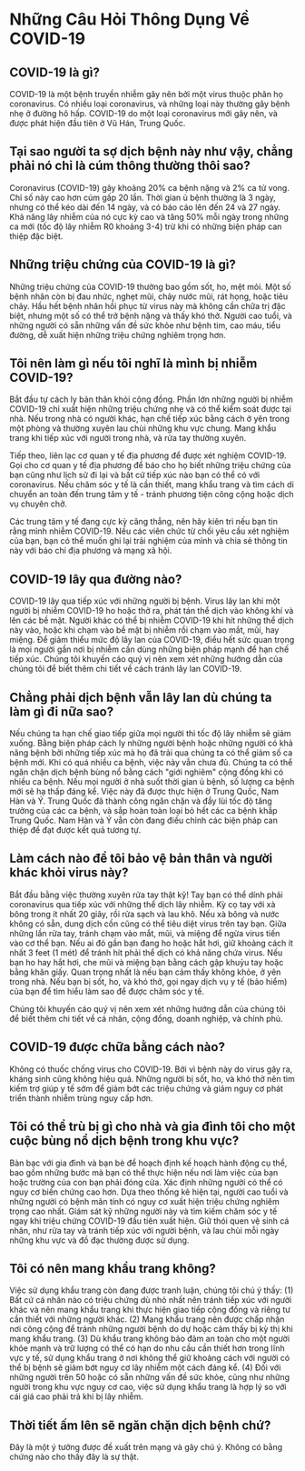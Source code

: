 # Những Câu Hỏi Thông Dụng Về COVID-19

## COVID-19 là gì?

COVID-19 là một bệnh truyền nhiễm gây nên bởi một virus thuộc phân họ coronavirus. Có nhiều loại coronavirus, và những loại này thường gây bệnh nhẹ ở đường hô hấp. COVID-19 do một loại coronavirus mới gây nên, và được phát hiện đầu tiên ở Vũ Hán, Trung Quốc.

## Tại sao người ta sợ dịch bệnh này như vậy, chẳng phải nó chỉ là cúm thông thường thôi sao?

Coronavirus (COVID-19) gây khoảng 20% ca bệnh nặng và 2% ca tử vong. Chỉ số này cao hơn cúm gấp 20 lần. Thời gian ủ bệnh thường là 3 ngày, nhưng có thể kéo dài đến 14 ngày, và có báo cáo lên đến 24 và 27 ngày. Khả năng lây nhiễm của nó cực kỳ cao và tăng 50% mỗi ngày trong những ca mới (tốc độ lây nhiễm R0 khoảng 3-4) trừ khi có những biện pháp can thiệp đặc biệt.

## Những triệu chứng của COVID-19 là gì?

Những triệu chứng của COVID-19 thường bao gồm sốt, ho, mệt mỏi. Một số bệnh nhân còn bị đau nhức, nghẹt mũi, chảy nước mũi, rát họng, hoặc tiêu chảy. Hầu hết bệnh nhân hồi phục từ virus này mà không cần chữa trị đặc biệt, nhưng một số có thể trở bệnh nặng và thấy khó thở. Người cao tuổi, và những người có sẵn những vấn đề sức khỏe như bệnh tim, cao máu, tiểu đường, dễ xuất hiện những triệu chứng nghiêm trọng hơn.

## Tôi nên làm gì nếu tôi nghĩ là mình bị nhiễm COVID-19?

Bắt đầu tự cách ly bản thân khỏi cộng đồng. Phần lớn những người bị nhiễm COVID-19 chỉ xuất hiện những triệu chứng nhẹ và có thể kiểm soát được tại nhà. Nếu trong nhà có người khác, hạn chế tiếp xúc bằng cách ở yên trong một phòng và thường xuyên lau chùi những khu vực chung. Mang khẩu trang khi tiếp xúc với người trong nhà, và rửa tay thường xuyên.

Tiếp theo, liên lạc cơ quan y tế địa phương để được xét nghiệm COVID-19. Gọi cho cơ quan y tế địa phương để báo cho họ biết những triệu chứng của bạn cũng như lịch sử đi lại và bất cứ tiếp xúc nào bạn có thể có với coronavirus. Nếu chăm sóc y tế là cần thiết, mang khẩu trang và tìm cách di chuyển an toàn đến trung tâm y tế - tránh phương tiện công cộng hoặc dịch vụ chuyên chở.

Các trung tâm y tế đang cực kỳ căng thẳng, nên hãy kiên trì nếu bạn tin rằng mình nhiễm COVID-19. Nếu các viên chức từ chối yêu cầu xét nghiệm của bạn, bạn có thể muốn ghi lại trải nghiệm của mình và chia sẻ thông tin này với báo chí địa phương và mạng xã hội.

## COVID-19 lây qua đường nào?

COVID-19 lây qua tiếp xúc với những người bị bệnh. Virus lây lan khi một người bị nhiễm COVID-19 ho hoặc thở ra, phát tán thể dịch vào không khí và lên các bề mặt. Người khác có thể bị nhiễm COVID-19 khi hít những thể dịch này vào, hoặc khi chạm vào bề mặt bị nhiễm rồi chạm vào mắt, mũi, hay miệng. Để giảm thiểu mức độ lây lan của COVID-19, điều hết sức quan trọng là mọi người gần nơi bị nhiễm cần dùng những biện pháp mạnh để hạn chế tiếp xúc. Chúng tôi khuyến cáo quý vị nên xem xét những hướng dẫn của chúng tôi để biết thêm chi tiết về cách tránh lây lan COVID-19.

## Chẳng phải dịch bệnh vẫn lây lan dù chúng ta làm gì đi nữa sao?

Nếu chúng ta hạn chế giao tiếp giữa mọi người thì tốc độ lây nhiễm sẽ giảm xuống. Bằng biện pháp cách ly những người bệnh hoặc những người có khả năng bệnh bởi những tiếp xúc mà họ đã trải qua chúng ta có thể giảm số ca bệnh mới. Khi có quá nhiều ca bệnh, việc này vẫn chưa đủ. Chúng ta có thể ngăn chặn dịch bệnh bùng nổ bằng cách "giới nghiêm" cộng đồng khi có nhiều ca bệnh. Nếu mọi người ở nhà suốt thời gian ủ bệnh, số lượng ca bệnh mới sẽ hạ thấp đáng kể. Việc này đã được thực hiện ở Trung Quốc, Nam Hàn và Ý. Trung Quốc đã thành công ngăn chặn và đẩy lùi tốc độ tăng trưởng của các ca bệnh, và sắp hoàn toàn loại bỏ hết các ca bệnh khắp Trung Quốc. Nam Hàn và Ý vẫn còn đang điều chỉnh các biện pháp can thiệp để đạt được kết quả tương tự.


## Làm cách nào để tôi bảo vệ bản thân và người khác khỏi virus này?

Bắt đầu bằng việc thường xuyên rửa tay thật kỹ! Tay bạn có thể dính phải coronavirus qua tiếp xúc với những thể dịch lây nhiễm. Kỳ cọ tay với xà bông trong ít nhất 20 giây, rồi rửa sạch và lau khô. Nếu xà bông và nước không có sẵn, dung dịch cồn cũng có thể tiêu diệt virus trên tay bạn. Giữa những lần rửa tay, tránh chạm vào mắt, mũi, và miệng để ngừa virus tiến vào cơ thể bạn. Nếu ai đó gần bạn đang ho hoặc hắt hơi, giữ khoảng cách ít nhất 3 feet (1 mét) để tránh hít phải thể dịch có khả năng chứa virus. Nếu bạn ho hay hắt hơi, che mũi và miệng bạn bằng cách gập khuỷu tay hoặc bằng khăn giấy. Quan trọng nhất là nếu bạn cảm thấy không khỏe, ở yên trong nhà. Nếu bạn bị sốt, ho, và khó thở, gọi ngay dịch vụ y tế (bảo hiểm) của bạn để tìm hiểu làm sao để được chăm sóc y tế.

Chúng tôi khuyến cáo quý vị nên xem xét những hướng dẫn của chúng tôi để biết thêm chi tiết về cá nhân, cộng đồng, doanh nghiệp, và chính phủ.

## COVID-19 được chữa bằng cách nào?

Không có thuốc chống virus cho COVID-19. Bởi vì bệnh này do virus gây ra, kháng sinh cũng không hiệu quả. Những người bị sốt, ho, và khó thở nên tìm kiếm trợ giúp y tế sớm để giảm bớt các triệu chứng và giảm nguy cơ phát triển thành nhiễm trùng nguy cấp hơn.

## Tôi có thể trù bị gì cho nhà và gia đình tôi cho một cuộc bùng nổ dịch bệnh trong khu vực?

Bàn bạc với gia đình và bạn bè để hoạch định kế hoạch hành động cụ thể, bao gồm những bước mà bạn có thể thực hiện nếu nơi làm việc của bạn hoặc trường của con bạn phải đóng cửa. Xác định những người có thể có nguy cơ biến chứng cao hơn. Dựa theo thống kê hiện tại, người cao tuổi và những người có bệnh mãn tính có nguy cơ xuất hiện triệu chứng nghiêm trọng cao nhất. Giám sát kỹ những người này và tìm kiếm chăm sóc y tế ngay khi triệu chứng COVID-19 đầu tiên xuất hiện. Giữ thói quen vệ sinh cá nhân, như rửa tay và tránh tiếp xúc với người bệnh, và lau chùi mỗi ngày những khu vực và đồ đạc thường được sử dụng.

## Tôi có nên mang khẩu trang không?

Việc sử dụng khẩu trang còn đang được tranh luận, chúng tôi chú ý thấy: (1) Bất cứ cá nhân nào có triệu chứng dù nhỏ nhất nên tránh tiếp xúc với người khác và nên mang khẩu trang khi thực hiện giao tiếp cộng đồng và riêng tư cần thiết với những người khác. (2) Mang khẩu trang nên được chấp nhận nơi công cộng để tránh những người bệnh do dự hoặc cảm thấy bị kỳ thị khi mang khẩu trang. (3) Dù khẩu trang không bảo đảm an toàn cho một người khỏe mạnh và trữ lượng có thể có hạn do nhu cầu cần thiết hơn trong lĩnh vực y tế, sử dụng khẩu trang ở nơi không thể giữ khoảng cách với người có thể bị bệnh sẽ giảm bớt nguy cơ lây nhiễm một cách đáng kể. (4) Đối với những người trên 50 hoặc có sẵn những vấn đề sức khỏe, cũng như những người trong khu vực nguy cơ cao, việc sử dụng khẩu trang là hợp lý so với cái giá cao phải trả khi bị lây nhiễm.

## Thời tiết ấm lên sẽ ngăn chặn dịch bệnh chứ?

Đây là một ý tưởng được đề xuất trên mạng và gây chú ý. Không có bằng chứng nào cho thấy đây là sự thật.
